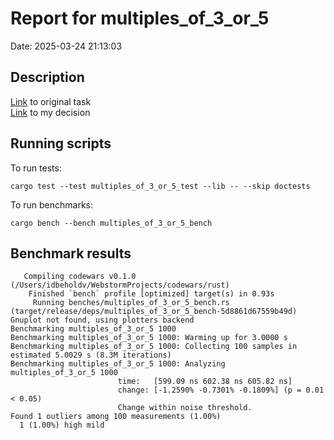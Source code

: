 # Report for multiples_of_3_or_5
Date: 2025-03-24 21:13:03

## Description
[Link](https://www.codewars.com/kata/514b92a657cdc65150000006/train/rust) to original task  
[Link](https://github.com/idbeholdv18/codewars/tree/master/rust/src/tasks/multiples_of_3_or_5.rs) to my decision  
## Running scripts
To run tests:
```
cargo test --test multiples_of_3_or_5_test --lib -- --skip doctests
```
To run benchmarks:
```
cargo bench --bench multiples_of_3_or_5_bench
```

## Benchmark results
```
   Compiling codewars v0.1.0 (/Users/idbeholdv/WebstormProjects/codewars/rust)
    Finished `bench` profile [optimized] target(s) in 0.93s
     Running benches/multiples_of_3_or_5_bench.rs (target/release/deps/multiples_of_3_or_5_bench-5d8861d67559b49d)
Gnuplot not found, using plotters backend
Benchmarking multiples_of_3_or_5 1000
Benchmarking multiples_of_3_or_5 1000: Warming up for 3.0000 s
Benchmarking multiples_of_3_or_5 1000: Collecting 100 samples in estimated 5.0029 s (8.3M iterations)
Benchmarking multiples_of_3_or_5 1000: Analyzing
multiples_of_3_or_5 1000
                        time:   [599.09 ns 602.38 ns 605.82 ns]
                        change: [-1.2590% -0.7301% -0.1809%] (p = 0.01 < 0.05)
                        Change within noise threshold.
Found 1 outliers among 100 measurements (1.00%)
  1 (1.00%) high mild

```

